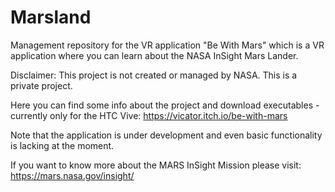 # Marsland
Management repository for the VR application "Be With Mars" which is a VR application where you can learn about the NASA InSight Mars Lander. 

Disclaimer:
This project is not created or managed by NASA. This is a private project.

Here you can find some info about the project and download executables - currently only for the HTC Vive:
https://vicator.itch.io/be-with-mars

Note that the application is under development and even basic functionality is lacking at the moment.

If you want to know more about the MARS InSight Mission please visit:
https://mars.nasa.gov/insight/
